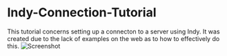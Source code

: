 # Indy-Connection-Tutorial

This tutorial concerns setting up a connecton to a server using Indy.  It was created due to the lack of examples on the web as to how to effectively do this.
![Screenshot](https://github.com/inwtx/Indy-Connection-Tutorial/tree/master/image/bell.png)
